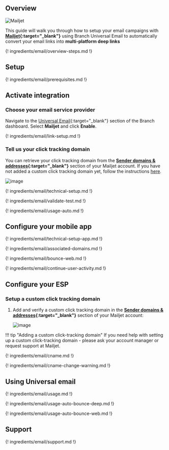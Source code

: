 ## Overview

![Mailjet](/_assets/img/pages/email/mailjet/mailjet.png)

This guide will walk you through how to setup your email campaigns with **[Mailjet](https://www.mailjet.com/){:target="\_blank"}** using Branch Universal Email to automatically convert your email links into **multi-platform deep links**

{! ingredients/email/overview-steps.md !}

## Setup

{! ingredients/email/prerequisites.md !}

## Activate integration

### Choose your email service provider

Navigate to the [Universal Email](https://dashboard.branch.io/email){:target="\_blank"} section of the Branch dashboard. Select <notranslate>**Mailjet**</notranslate> and click <notranslate>**Enable**</notranslate>.

{! ingredients/email/link-setup.md !}

### Tell us your click tracking domain

You can retrieve your click tracking domain from the <notranslate>**[Sender domains & addresses](https://app.mailjet.com/account/sender){:target="\_blank"}**</notranslate> section of your Mailjet account. If you have not added a custom click tracking domain yet, follow the instructions [here](#setup-a-custom-click-tracking-domain).

![image](/_assets/img/pages/email/mailjet/setup-config.png)

{! ingredients/email/technical-setup.md !}

{! ingredients/email/validate-test.md !}

{! ingredients/email/usage-auto.md !}

## Configure your mobile app

{! ingredients/email/technical-setup-app.md !}

{! ingredients/email/associated-domains.md !}

{! ingredients/email/bounce-web.md !}

{! ingredients/email/continue-user-activity.md !}

## Configure your ESP

### Setup a custom click tracking domain

1. Add and verify a custom click tracking domain in the <notranslate>**[Sender domains & addresses](https://app.mailjet.com/account/sender){:target="\_blank"}**</notranslate> section of your Mailjet account:

    ![image](/_assets/img/pages/email/mailjet/create-domain.png)

!!! tip "Adding a custom click-tracking domain"
    If you need help with setting up a custom click-tracking domain - please ask your account manager or request support at Mailjet.

{! ingredients/email/cname.md !}

{! ingredients/email/cname-change-warning.md !}

## Using Universal email

{! ingredients/email/usage.md !}

{! ingredients/email/usage-auto-bounce-deep.md !}

{! ingredients/email/usage-auto-bounce-web.md !}

## Support

{! ingredients/email/support.md !}
